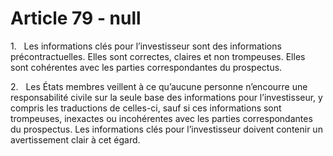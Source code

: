 # Article 79 - null


1.   Les informations clés pour l’investisseur sont des informations précontractuelles. Elles sont correctes, claires et non trompeuses. Elles sont cohérentes avec les parties correspondantes du prospectus.

2.   Les États membres veillent à ce qu’aucune personne n’encourre une responsabilité civile sur la seule base des informations pour l’investisseur, y compris les traductions de celles-ci, sauf si ces informations sont trompeuses, inexactes ou incohérentes avec les parties correspondantes du prospectus. Les informations clés pour l’investisseur doivent contenir un avertissement clair à cet égard.
